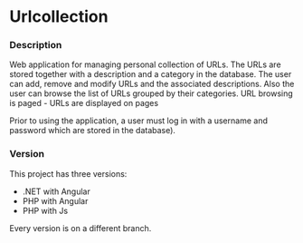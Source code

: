 # Urlcollection

### Description

Web application for managing personal collection of URLs. The URLs are stored together with a description and a category in the database. The user can add, remove and modify URLs and the associated descriptions. Also the user can browse the list of URLs grouped by their categories. URL browsing is paged - URLs are displayed on pages

Prior to using the application, a user must log in with a username and password which are stored in the database).

### Version

This project has three versions:

* .NET with Angular
* PHP with Angular
* PHP with Js

Every version is on a different branch.
